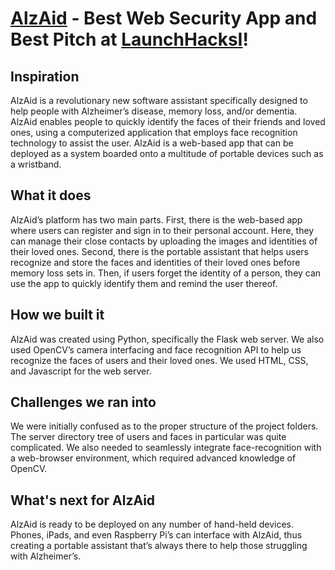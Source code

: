 # [AlzAid](https://devpost.com/software/alzaid-alzheimer-s-assistant) - Best Web Security App and Best Pitch at [LaunchHacksI](https://launchhacks.tech/)!

## Inspiration

AlzAid is a revolutionary new software assistant specifically designed to help people with Alzheimer’s disease, memory loss, and/or dementia. AlzAid enables people to quickly identify the faces of their friends and loved ones, using a computerized application that employs face recognition technology to assist the user. AlzAid is a web-based app that can be deployed as a system boarded onto a multitude of portable devices such as a wristband.

## What it does

AlzAid’s platform has two main parts. First, there is the web-based app where users can register and sign in to their personal account. Here, they can manage their close contacts by uploading the images and identities of their loved ones. Second, there is the portable assistant that helps users recognize and store the faces and identities of their loved ones before memory loss sets in. Then, if users forget the identity of a person, they can use the app to quickly identify them and remind the user thereof.

## How we built it

AlzAid was created using Python, specifically the Flask web server. We also used OpenCV’s camera interfacing and face recognition API to help us recognize the faces of users and their loved ones. We used HTML, CSS, and Javascript for the web server.

## Challenges we ran into

We were initially confused as to the proper structure of the project folders. The server directory tree of users and faces in particular was quite complicated. We also needed to seamlessly integrate face-recognition with a web-browser environment, which required advanced knowledge of OpenCV.

## What's next for AlzAid

AlzAid is ready to be deployed on any number of hand-held devices. Phones, iPads, and even Raspberry Pi’s can interface with AlzAid, thus creating a portable assistant that’s always there to help those struggling with Alzheimer’s.


